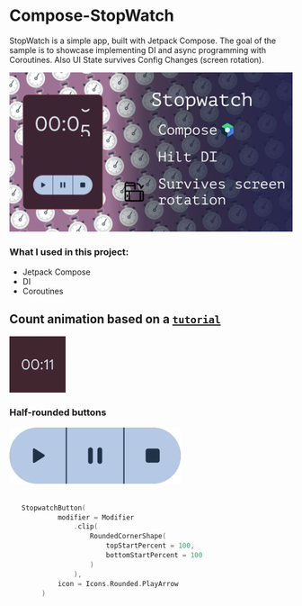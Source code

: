 # Compose-StopWatch


StopWatch is a simple app, built with Jetpack Compose. The goal of the sample is to
showcase implementing DI and async programming with Coroutines. Also UI State survives Config Changes (screen rotation).


<img src="screenshots/Stopwatch_thumb.png"/>


### What I used in this project:

- Jetpack Compose
- DI
- Coroutines

## Count animation based on a [`tutorial`](https://youtu.be/07ZdBCyh7sc)

<img src="screenshots/timer-animation.gif" height = "100" />


### Half-rounded buttons 

<img src="screenshots/buttons.png" height = "100" align = "end" />


``` kotlin
   
   StopwatchButton(
            modifier = Modifier
                .clip(
                    RoundedCornerShape(
                        topStartPercent = 100,
                        bottomStartPercent = 100
                    )
                ),
            icon = Icons.Rounded.PlayArrow
        )
   
```
